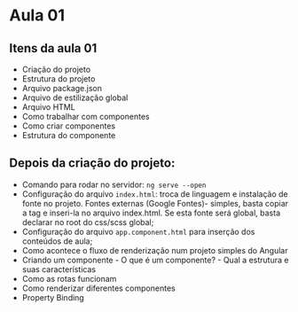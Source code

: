 # Aula 01
## Itens da aula 01
- Criação do projeto
- Estrutura do projeto
- Arquivo package.json
- Arquivo de estilização global
- Arquivo HTML
- Como trabalhar com componentes
- Como criar componentes
- Estrutura do componente

## Depois da criação do projeto:
- Comando para rodar no servidor: `ng serve --open`
- Configuração do arquivo `index.html`: troca de linguagem e instalação de fonte no projeto. Fontes externas (Google Fontes)- simples, basta copiar a tag e inseri-la no arquivo index.html. Se esta fonte será global, basta declarar no root do css/scss global;
- Configuração do arquivo `app.component.html` para inserção dos conteúdos de aula;
- Como acontece o fluxo de renderização num projeto simples do Angular
- Criando um componente - O que é um componente? - Qual a estrutura e suas características
- Como as rotas funcionam
- Como renderizar diferentes componentes
- Property Binding
